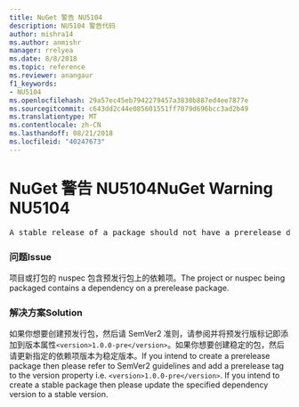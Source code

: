 ```yaml
---
title: NuGet 警告 NU5104
description: NU5104 警告代码
author: mishra14
ms.author: anmishr
manager: rrelyea
ms.date: 8/8/2018
ms.topic: reference
ms.reviewer: anangaur
f1_keywords:
- NU5104
ms.openlocfilehash: 29a57ec45eb7942279457a3830b887ed4ee7877e
ms.sourcegitcommit: c643dd2c44e085601551ff7079d696bcc3ad2b49
ms.translationtype: MT
ms.contentlocale: zh-CN
ms.lasthandoff: 08/21/2018
ms.locfileid: "40247673"
---
```

# <a name="nuget-warning-nu5104"></a><span data-ttu-id="3cf5f-103">NuGet 警告 NU5104</span><span class="sxs-lookup"><span data-stu-id="3cf5f-103">NuGet Warning NU5104</span></span>
<pre>A stable release of a package should not have a prerelease dependency. Either modify the version spec of dependency "NuGet.Versioning [4.7.0-preview4.5065, )" or update the version field in the nuspec.</pre>

### <a name="issue"></a><span data-ttu-id="3cf5f-104">问题</span><span class="sxs-lookup"><span data-stu-id="3cf5f-104">Issue</span></span>

<span data-ttu-id="3cf5f-105">项目或打包的 nuspec 包含预发行包上的依赖项。</span><span class="sxs-lookup"><span data-stu-id="3cf5f-105">The project or nuspec being packaged contains a dependency on a prerelease package.</span></span>


### <a name="solution"></a><span data-ttu-id="3cf5f-106">解决方案</span><span class="sxs-lookup"><span data-stu-id="3cf5f-106">Solution</span></span>

<span data-ttu-id="3cf5f-107">如果你想要创建预发行包，然后请 SemVer2 准则，请参阅并将预发行版标记即添加到版本属性`<version>1.0.0-pre</version>`。如果你想要创建稳定的包，然后请更新指定的依赖项版本为稳定版本。</span><span class="sxs-lookup"><span data-stu-id="3cf5f-107">If you intend to create a prerelease package then please refer to SemVer2 guidelines and add a prerelease tag to the version property i.e. `<version>1.0.0-pre</version>`. If you intend to create a stable package then please update the specified dependency version to a stable version.</span></span>

